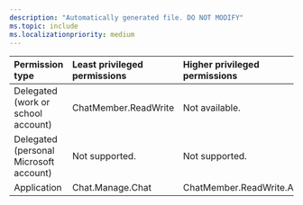 ```yaml
---
description: "Automatically generated file. DO NOT MODIFY"
ms.topic: include
ms.localizationpriority: medium
---
```


|Permission type|Least privileged permissions|Higher privileged permissions|
|:---|:---|:---|
|Delegated (work or school account)|ChatMember.ReadWrite|Not available.|
|Delegated (personal Microsoft account)|Not supported.|Not supported.|
|Application|Chat.Manage.Chat|ChatMember.ReadWrite.All|

